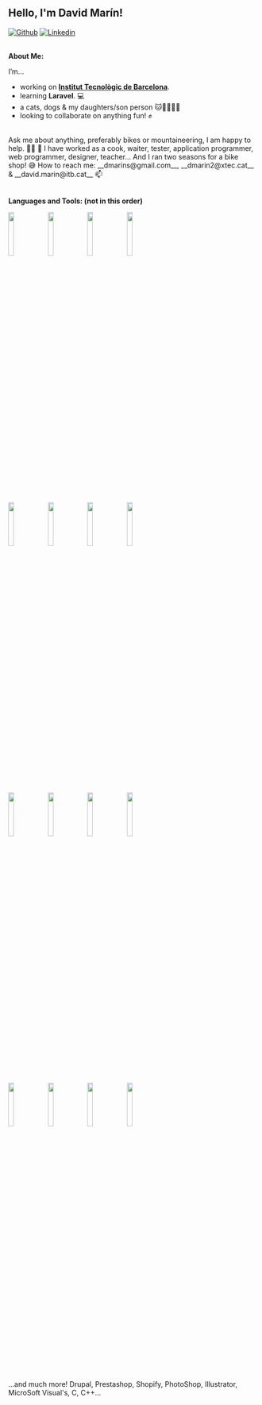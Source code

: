 ## Hello, I'm David Marín!

<!-- Your badges
You can use the website to generate badges: https://shields.io/
-->

[![Github](https://img.shields.io/badge/-Github-000?style=flat&logo=Github&logoColor=white)](https://github.com/Walter-Hartwell-White)
[![Linkedin](https://img.shields.io/badge/-LinkedIn-blue?style=flat&logo=Linkedin&logoColor=white)](https://www.linkedin.com/in/david-mar%C3%ADn-salvador-0118b832/)
<br /><br />


**About Me:**

I’m...
- working on __[Institut Tecnològic de Barcelona](https://github.com/zjayers/chalkboard)__.
- learning __Laravel__. 💻
- a cats, dogs & my daughters/son person 🐱🐶:girl::boy::girl:
- looking to collaborate on anything fun! ✊
<br />
Ask me about anything, preferably bikes or mountaineering, I am happy to help. 🚴‍♂️ 🌄
I have worked as a cook, waiter, tester, application programmer, web programmer, designer, teacher... And I ran two seasons for a bike shop! 😅
How to reach me: __dmarins@gmail.com__, __dmarin2@xtec.cat__ & __david.marin@itb.cat__ 📫
<br /><br />

**Languages and Tools: (not in this order)**
<p>
  <code><img width="15%" src="https://www.vectorlogo.zone/logos/w3_html5/w3_html5-ar21.svg"></code>
  <code><img width="15%" src="https://www.vectorlogo.zone/logos/w3_css/w3_css-ar21.svg"></code>
  <code><img width="15%" src="https://www.vectorlogo.zone/logos/php/php-ar21.svg"></code>
  <code><img width="15%" src="https://www.vectorlogo.zone/logos/yiiframework/yiiframework-ar21.svg"></code>
  <br />
  <code><img width="15%" src="https://www.vectorlogo.zone/logos/javascript/javascript-ar21.svg"></code>
  <code><img width="15%" src="https://www.vectorlogo.zone/logos/kotlinlang/kotlinlang-ar21.svg"></code>
  <code><img width="15%" src="https://www.vectorlogo.zone/logos/nodejs/nodejs-ar21.svg"></code>
  <code><img width="15%" src="https://www.vectorlogo.zone/logos/expressjs/expressjs-ar21.svg"></code>
  <br />
  <code><img width="15%" src="https://www.vectorlogo.zone/logos/getbootstrap/getbootstrap-ar21.svg"></code>
  <code><img width="15%" src="https://www.vectorlogo.zone/logos/jquery/jquery-ar21.svg"></code>
  <code><img width="15%" src="https://www.vectorlogo.zone/logos/mysql/mysql-ar21.svg"></code>
  <code><img width="15%" src="https://www.vectorlogo.zone/logos/sqlite/sqlite-ar21.svg"></code>
  <br />
  <code><img width="15%" src="https://www.vectorlogo.zone/logos/git-scm/git-scm-ar21.svg"></code>
  <code><img width="15%" src="https://www.vectorlogo.zone/logos/docker/docker-ar21.svg"></code>
  <code><img width="15%" src="https://www.vectorlogo.zone/logos/apache/apache-ar21.svg"></code>
  <code><img width="15%" src="https://www.vectorlogo.zone/logos/wordpress/wordpress-ar21.svg"></code>
</p>
...and much more! Drupal, Prestashop, Shopify, PhotoShop, Illustrator, MicroSoft Visual's, C, C++...
